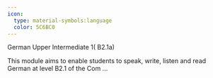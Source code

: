 ```yaml
---
icon:
  type: material-symbols:language
  color: 5C6BC0
---
```


German Upper Intermediate 1( B2.1a)

This module aims to enable students to speak, write, listen and read German at level B2.1 of the Com ... 
